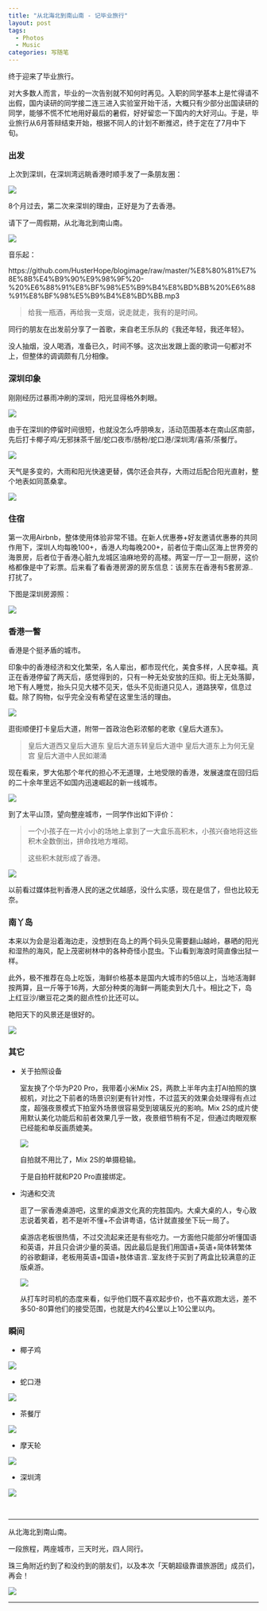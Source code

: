 ```yaml
---
title: "从北海北到南山南 - 记毕业旅行"
layout: post
tags:
  - Photos
  - Music
categories: 写随笔
---
```


终于迎来了毕业旅行。

对大多数人而言，毕业的一次告别就不知何时再见。入职的同学基本上是忙得请不出假，国内读研的同学接二连三进入实验室开始干活，大概只有少部分出国读研的同学，能够不慌不忙地用好最后的暑假，好好留恋一下国内的大好河山。于是，毕业旅行从6月答辩结束开始，根据不同人的计划不断推迟，终于定在了7月中下旬。

<!-- more -->

### 出发

上次到深圳，在深圳湾远眺香港时顺手发了一条朋友圈：

![](https://github.com/HusterHope/blogimage/raw/master/201807play1.jpg)

8个月过去，第二次来深圳的理由，正好是为了去香港。

请下了一周假期，从北海北到南山南。

![](https://github.com/HusterHope/blogimage/raw/master/201807play2.jpg)

音乐起：

<p>https://github.com/HusterHope/blogimage/raw/master/%E8%80%81%E7%8E%8B%E4%B9%90%E9%98%9F%20-%20%E6%88%91%E8%BF%98%E5%B9%B4%E8%BD%BB%20%E6%88%91%E8%BF%98%E5%B9%B4%E8%BD%BB.mp3</p>

> 给我一瓶酒，再给我一支烟，说走就走，我有的是时间。

同行的朋友在出发前分享了一首歌，来自老王乐队的《我还年轻，我还年轻》。

没人抽烟，没人喝酒，准备已久，时间不够。这次出发跟上面的歌词一句都对不上，但整体的调调颇有几分相像。

### 深圳印象

刚刚经历过暴雨冲刷的深圳，阳光显得格外刺眼。

![](https://github.com/HusterHope/blogimage/raw/master/201807play3.jpg)

由于在深圳的停留时间很短，也就没怎么呼朋唤友，活动范围基本在南山区南部，先后打卡椰子鸡/无邪抹茶千层/蛇口夜市/肠粉/蛇口港/深圳湾/喜茶/茶餐厅。

![](https://github.com/HusterHope/blogimage/raw/master/201807play4.jpg)

天气是多变的，大雨和阳光快速更替，偶尔还会共存，大雨过后配合阳光直射，整个地表如同蒸桑拿。

![](https://github.com/HusterHope/blogimage/raw/master/201807play17.jpeg)

### 住宿

第一次用Airbnb，整体使用体验非常不错。在新人优惠券+好友邀请优惠券的共同作用下，深圳人均每晚100+，香港人均每晚200+，前者位于南山区海上世界旁的海景房，后者位于香港心脏九龙城区油麻地旁的高楼。两室一厅一卫一厨房，这价格都像是中了彩票。后来看了看香港房源的房东信息：该房东在香港有5套房源..打扰了。

下图是深圳房源照：

![](https://github.com/HusterHope/blogimage/raw/master/201807play5.jpg)

### 香港一瞥

香港是个挺矛盾的城市。

印象中的香港经济和文化繁荣，名人辈出，都市现代化，美食多样，人民幸福。真正在香港停留了两天后，感觉得到的，只有一种无处安放的压抑。街上无处落脚，地下有人睡觉，抬头只见大楼不见天，低头不见街道只见人，道路狭窄，信息过载。除了购物，似乎完全没有希望在这里生活的理由。

![](https://github.com/HusterHope/blogimage/raw/master/201807play6.jpg)

逛街顺便打卡皇后大道，附带一首政治色彩浓郁的老歌《皇后大道东》。

> 皇后大道西又皇后大道东 
> 皇后大道东转皇后大道中 
> 皇后大道东上为何无皇宫 
> 皇后大道中人民如潮涌

现在看来，罗大佑那个年代的担心不无道理，土地受限的香港，发展速度在回归后的二十余年里远不如国内迅速崛起的新一线城市。

![](https://github.com/HusterHope/blogimage/raw/master/201807play7.jpg)

到了太平山顶，望向整座城市，一同学作出如下评价：

> 一个小孩子在一片小小的场地上拿到了一大盒乐高积木，小孩兴奋地将这些积木全数倒出，拼命找地方堆砌。
>
> 这些积木就形成了香港。

![](https://github.com/HusterHope/blogimage/raw/master/201807play8.jpg)

以前看过媒体批判香港人民的迷之优越感，没什么实感，现在是信了，但也比较无奈。

### 南丫岛

本来以为会是沿着海边走，没想到在岛上的两个码头见需要翻山越岭，暴晒的阳光和湿热的海风，配上茂密树林中的各种奇怪小昆虫。下山看到海浪时简直像出狱一样。

此外，极不推荐在岛上吃饭，海鲜价格基本是国内大城市的5倍以上，当地活海鲜按两算，且一斤等于16两，大部分种类的海鲜一两能卖到大几十。相比之下，岛上红豆沙/嫩豆花之类的甜点性价比还可以。

艳阳天下的风景还是很好的。

![](https://github.com/HusterHope/blogimage/raw/master/201807play9.jpg)

### 其它

* 关于拍照设备

  室友换了个华为P20 Pro，我带着小米Mix 2S，两款上半年内主打AI拍照的旗舰机，对比之下前者的场景识别更有针对性，不过蓝天的效果会处理得有点过度，超强夜景模式下拍室外场景很容易受到玻璃反光的影响。Mix 2S的成片使用默认美化功能后和前者效果几乎一致，夜景细节稍有不足，但通过肉眼观察已经能和单反画质媲美。

  ![](https://github.com/HusterHope/blogimage/raw/master/201807play10.jpg)

  自拍就不用比了，Mix 2S的单摄稳输。

  于是自拍杆就和P20 Pro直接绑定。

* 沟通和交流

  逛了一家香港桌游吧，这里的桌游文化真的完胜国内。大桌大桌的人，专心致志说着笑着，若不是听不懂+不会讲粤语，估计就直接坐下玩一局了。

  桌游店老板很热情，不过交流起来还是有些吃力。一方面他只能部分听懂国语和英语，并且只会讲少量的英语。因此最后是我们用国语+英语+简体转繁体的谷歌翻译，老板用英语+国语+肢体语言..室友终于买到了两盒比较满意的正版桌游。

  ![](https://github.com/HusterHope/blogimage/raw/master/201807play11.jpg)

  从打车时司机的态度来看，似乎他们既不喜欢起步价，也不喜欢跑太远，差不多50-80算他们的接受范围，也就是大约4公里以上10公里以内。

### 瞬间

* 椰子鸡

![](https://github.com/HusterHope/blogimage/raw/master/201807play12.jpg)

* 蛇口港

![](https://github.com/HusterHope/blogimage/raw/master/201807play13.jpg)

* 茶餐厅

![](https://github.com/HusterHope/blogimage/raw/master/201807play14.jpg)

* 摩天轮

![](https://github.com/HusterHope/blogimage/raw/master/201807play15.jpg)

* 深圳湾

![](https://github.com/HusterHope/blogimage/raw/master/201807play18.jpeg)

  ​

---

从北海北到南山南。

一段旅程，两座城市，三天时光，四人同行。

珠三角附近约到了和没约到的朋友们，以及本次「天朝超级靠谱旅游团」成员们，再会！

![](https://github.com/HusterHope/blogimage/raw/master/201807play16.jpg)

---

